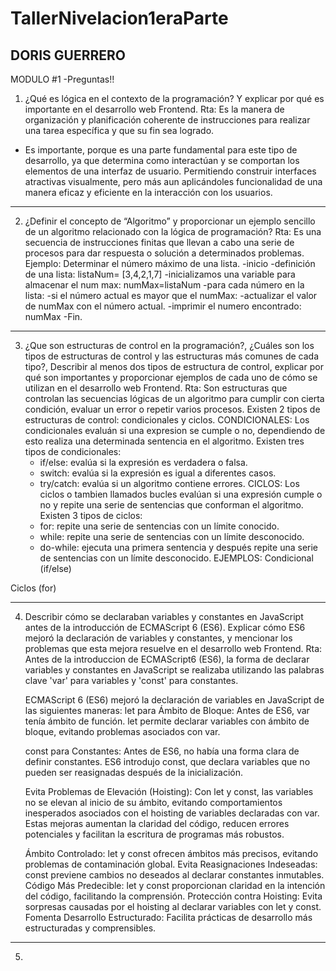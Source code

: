 # TallerNivelacion1eraParte
DORIS GUERRERO
-----------------------------------------------------------------------------------------------------------------------------------------------------------------------------------
MODULO #1 -Preguntas!!

1.	¿Qué es lógica en el contexto de la programación? Y explicar por qué es importante en el desarrollo web Frontend.
  Rta: Es la manera de organización y planificación coherente de instrucciones para realizar una tarea específica y que su fin sea logrado.
  -	Es importante, porque es una parte fundamental para este tipo de desarrollo, ya que determina como interactúan y se comportan los elementos de una interfaz de usuario.
  Permitiendo construir interfaces atractivas visualmente, pero más aun aplicándoles funcionalidad de una manera eficaz y eficiente en la interacción con los usuarios.
-----------------------------------------------------------------------------------------------------------------------------------------------------------------------------------
2.	¿Definir el concepto de “Algoritmo” y proporcionar un ejemplo sencillo de un algoritmo relacionado con la lógica de programación?
  Rta: Es una secuencia de instrucciones finitas que llevan a cabo una serie de procesos para dar respuesta o solución a determinados problemas.
  Ejemplo:
  Determinar el número máximo de una lista.
  -inicio
  -definición de una lista: listaNum= [3,4,2,1,7]
  -inicializamos una variable para almacenar el num max: numMax=listaNum
  -para cada número en la lista:
	  -si el número actual es mayor que el numMax:
		  -actualizar el valor de numMax con el número actual.
  -imprimir el numero encontrado: numMax
  -Fin.
-----------------------------------------------------------------------------------------------------------------------------------------------------------------------------------
3. ¿Que son estructuras de control en la programación?, ¿Cuáles  son  los  tipos  de estructuras de control y las estructuras más comunes de cada tipo?, Describir al menos 
  dos  tipos  de  estructura  de  control,  explicar  por  qué  son  importantes  y  proporcionar ejemplos de cada uno de cómo se utilizan en el desarrollo web Frontend.
  Rta: Son estructuras que controlan las secuencias lógicas de un algoritmo para cumplir con cierta condición, evaluar un error o repetir varios procesos.
  Existen 2 tipos de estructuras de control: condicionales y ciclos.
  CONDICIONALES:
  Los condicionales evaluán si una expresion se cumple o no, dependiendo de esto realiza una determinada sentencia en el algoritmo.
  Existen tres tipos de condicionales:
    * if/else: evalúa si la expresión es verdadera o falsa.
    * switch: evalúa si la expresión es igual a diferentes casos.
    * try/catch: evalúa si un algoritmo contiene errores.
  CICLOS:
  Los ciclos o tambien llamados bucles evalúan si una expresión  cumple o no y repite una serie de sentencias que conforman el algoritmo.
  Existen 3 tipos de ciclos:
    * for: repite una serie de sentencias con un límite conocido.
    * while: repite una serie de sentencias con un límite desconocido.
    * do-while: ejecuta una primera sentencia y después repite una serie de sentencias con un límite desconocido.
  EJEMPLOS:
  Condicional (if/else)

<script>
  var usuarioConectado = true;
  
  if (usuarioConectado) {
    document.write("<p>Bienvenido, usuario. ¡Disfruta de tu experiencia!</p>");
  } else {
    document.write("<p>Por favor, inicia sesión para acceder a todas las funciones.</p>");
  }
</script>

Ciclos (for)

<script>
  // Estructura de ciclos para generar una lista de números
  document.write("<ul>");
  for (var i = 1; i <= 5; i++) {
    document.write("<li>Número " + i + "</li>");
  }
  document.write("</ul>");
</script>
-----------------------------------------------------------------------------------------------------------------------------------------------------------------------------------
4. Describir cómo se declaraban variables y constantes en JavaScript antes de la introducción de ECMAScript 6 (ES6). Explicar cómo ES6 mejoró la declaración de 
   variables y constantes, y mencionar los problemas que esta mejora resuelve en el desarrollo web Frontend.
   Rta:
   Antes de la introduccion de ECMAScript6 (ES6), la forma de declarar variables y constantes en JavaScript se realizaba utilizando las palabras clave 'var' para variables y 'const' 
   para constantes.
   
   ECMAScript 6 (ES6) mejoró la declaración de variables en JavaScript de las siguientes maneras:
   let para Ámbito de Bloque:
      Antes de ES6, var tenía ámbito de función. let permite declarar variables con ámbito de bloque, evitando problemas asociados con var.
   
   const para Constantes:
      Antes de ES6, no había una forma clara de definir constantes. ES6 introdujo const, que declara variables que no pueden ser reasignadas después de la inicialización.

   Evita Problemas de Elevación (Hoisting):
      Con let y const, las variables no se elevan al inicio de su ámbito, evitando comportamientos inesperados asociados con el hoisting de variables declaradas con var.
      Estas mejoras aumentan la claridad del código, reducen errores potenciales y facilitan la escritura de programas más robustos.

   Ámbito Controlado:
      let y const ofrecen ámbitos más precisos, evitando problemas de contaminación global.
   Evita Reasignaciones Indeseadas:
      const previene cambios no deseados al declarar constantes inmutables.
   Código Más Predecible:
      let y const proporcionan claridad en la intención del código, facilitando la comprensión.
   Protección contra Hoisting:
      Evita sorpresas causadas por el hoisting al declarar variables con let y const.
   Fomenta Desarrollo Estructurado:
      Facilita prácticas de desarrollo más estructuradas y comprensibles.
-----------------------------------------------------------------------------------------------------------------------------------------------------------------------------------
5. 


